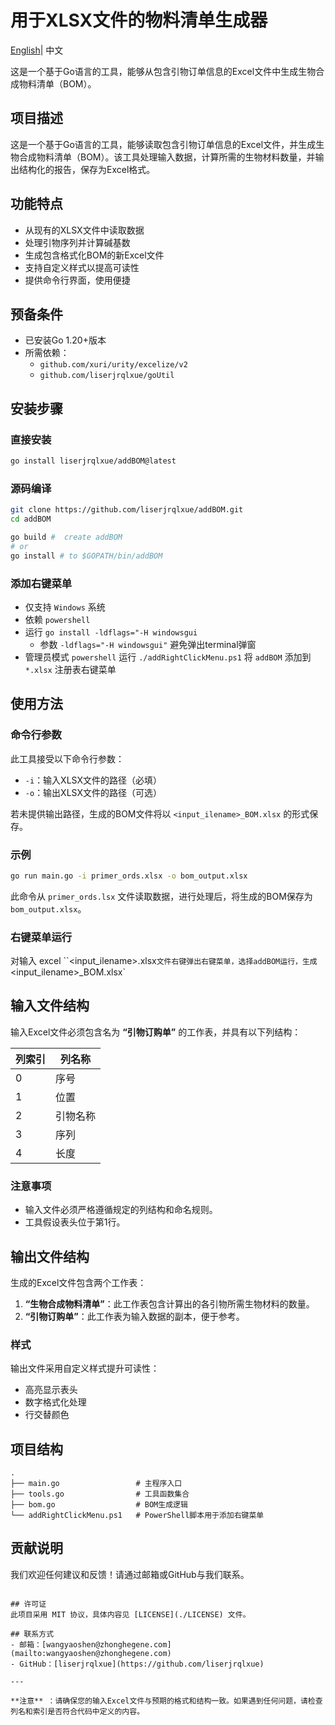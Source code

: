 # 用于XLSX文件的物料清单生成器

[English](./README.md)| 中文

这是一个基于Go语言的工具，能够从包含引物订单信息的Excel文件中生成生物合成物料清单（BOM）。

## 项目描述

这是一个基于Go语言的工具，能够读取包含引物订单信息的Excel文件，并生成生物合成物料清单（BOM）。该工具处理输入数据，计算所需的生物材料数量，并输出结构化的报告，保存为Excel格式。

## 功能特点

- 从现有的XLSX文件中读取数据
- 处理引物序列并计算碱基数
- 生成包含格式化BOM的新Excel文件
- 支持自定义样式以提高可读性
- 提供命令行界面，使用便捷

## 预备条件

- 已安装Go 1.20+版本
- 所需依赖：
  - `github.com/xuri/urity/excelize/v2`
  - `github.com/liserjrqlxue/goUtil`

## 安装步骤

### 直接安装

```bash
go install liserjrqlxue/addBOM@latest
```

### 源码编译

```bash
git clone https://github.com/liserjrqlxue/addBOM.git
cd addBOM

go build #  create addBOM
# or 
go install # to $GOPATH/bin/addBOM
```

### 添加右键菜单

- 仅支持 `Windows` 系统
- 依赖 `powershell`
- 运行 `go install -ldflags="-H windowsgui`
  - 参数 `-ldflags="-H windowsgui"` 避免弹出terminal弹窗
- 管理员模式 `powershell` 运行 `./addRightClickMenu.ps1` 将 `addBOM` 添加到 `*.xlsx` 注册表右键菜单

## 使用方法

### 命令行参数

此工具接受以下命令行参数：

- `-i`：输入XLSX文件的路径（必填）
- `-o`：输出XLSX文件的路径（可选）

若未提供输出路径，生成的BOM文件将以 `<input_ilename>_BOM.xlsx` 的形式保存。

### 示例

```bash
go run main.go -i primer_ords.xlsx -o bom_output.xlsx
```

此命令从 `primer_ords.lsx` 文件读取数据，进行处理后，将生成的BOM保存为 `bom_output.xlsx`。

### 右键菜单运行

对输入 excel ``<input_ilename>.xlsx` 文件右键弹出右键菜单，选择addBOM运行，生成 `<input_ilename>_BOM.xlsx`

## 输入文件结构

输入Excel文件必须包含名为 **“引物订购单”** 的工作表，并具有以下列结构：

| 列索引 | 列名称       |
|-------|-------------|
| 0     | 序号        |
| 1     | 位置        |
| 2     | 引物名称    |
| 3     | 序列        |
| 4     | 长度        |

### 注意事项

- 输入文件必须严格遵循规定的列结构和命名规则。
- 工具假设表头位于第1行。

## 输出文件结构

生成的Excel文件包含两个工作表：

1. **“生物合成物料清单”**：此工作表包含计算出的各引物所需生物材料的数量。
2. **“引物订购单”**：此工作表为输入数据的副本，便于参考。

### 样式
输出文件采用自定义样式提升可读性：
- 高亮显示表头
- 数字格式化处理
- 行交替颜色

## 项目结构
```
.
├── main.go                 # 主程序入口
├── tools.go                # 工具函数集合
├── bom.go                  # BOM生成逻辑
└── addRightClickMenu.ps1   # PowerShell脚本用于添加右键菜单
```

## 贡献说明
我们欢迎任何建议和反馈！请通过邮箱或GitHub与我们联系。
```

## 许可证
此项目采用 MIT 协议，具体内容见 [LICENSE](./LICENSE) 文件。

## 联系方式
- 邮箱：[wangyaoshen@zhonghegene.com](mailto:wangyaoshen@zhonghegene.com)
- GitHub：[liserjrqlxue](https://github.com/liserjrqlxue)

---

**注意** ：请确保您的输入Excel文件与预期的格式和结构一致。如果遇到任何问题，请检查列名和索引是否符合代码中定义的内容。